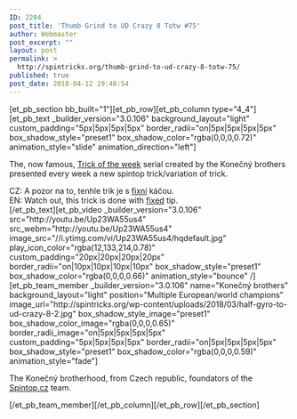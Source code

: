 ```yaml
---
ID: 2204
post_title: 'Thumb Grind to UD Crazy 8 Totw #75'
author: Webmaster
post_excerpt: ""
layout: post
permalink: >
  http://spintricks.org/thumb-grind-to-ud-crazy-8-totw-75/
published: true
post_date: 2018-04-12 19:46:54
---
```

[et_pb_section bb_built="1"][et_pb_row][et_pb_column type="4_4"][et_pb_text _builder_version="3.0.106" background_layout="light" custom_padding="5px|5px|5px|5px" border_radii="on|5px|5px|5px|5px" box_shadow_style="preset1" box_shadow_color="rgba(0,0,0,0.72)" animation_style="slide" animation_direction="left"]

The, now famous, <a href="/tag/totw">Trick of the week</a> serial created by the Konečný brothers presented every week a new spintop trick/variation of trick.
<div id="content" class="style-scope ytd-expander">CZ: A pozor na to, tenhle trik je s <a href="/tag/fixed">fixní</a> káčou.</div>
<div class="style-scope ytd-expander">EN: Watch out, this trick is done with <a href="/tag/fixed">fixed</a> tip.</div>
[/et_pb_text][et_pb_video _builder_version="3.0.106" src="http://youtu.be/Up23WA55us4" src_webm="http://youtu.be/Up23WA55us4" image_src="//i.ytimg.com/vi/Up23WA55us4/hqdefault.jpg" play_icon_color="rgba(12,133,214,0.78)" custom_padding="20px|20px|20px|20px" border_radii="on|10px|10px|10px|10px" box_shadow_style="preset1" box_shadow_color="rgba(0,0,0,0.66)" animation_style="bounce" /][et_pb_team_member _builder_version="3.0.106" name="Konečný brothers" background_layout="light" position="Multiple European/world champions" image_url="http://spintricks.org/wp-content/uploads/2018/03/half-gyro-to-ud-crazy-8-2.jpg" box_shadow_style_image="preset1" box_shadow_color_image="rgba(0,0,0,0.65)" border_radii_image="on|5px|5px|5px|5px" custom_padding="5px|5px|5px|5px" border_radii="on|5px|5px|5px|5px" box_shadow_style="preset1" box_shadow_color="rgba(0,0,0,0.59)" animation_style="fade"]

The Konečný brotherhood, from Czech republic, foundators of the <a href="http://spintop.cz">Spintop.cz</a> team.

[/et_pb_team_member][/et_pb_column][/et_pb_row][/et_pb_section]